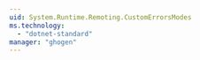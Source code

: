 ```yaml
---
uid: System.Runtime.Remoting.CustomErrorsModes
ms.technology: 
  - "dotnet-standard"
manager: "ghogen"
---
```

